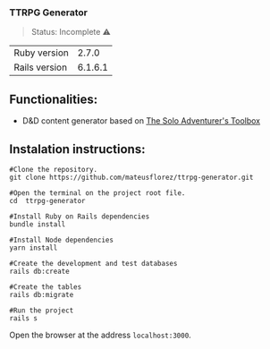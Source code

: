### TTRPG Generator
> Status: Incomplete ⚠️

<table>
  <tr>
    <td>Ruby version</td>
    <td>
      2.7.0
    </td>
  </tr>
  <tr>
    <td>Rails version</td>
    <td>
       6.1.6.1
    </td>
  </tr>
</table>

## Functionalities:
+ D&D content generator based on [The Solo Adventurer's Toolbox](https://www.dmsguild.com/product/252355/The-Solo-Adventurers-Toolboxhttps://www.dmsguild.com/product/252355/The-Solo-Adventurers-Toolbox)

## Instalation instructions:
```
#Clone the repository.
git clone https://github.com/mateusflorez/ttrpg-generator.git

#Open the terminal on the project root file.
cd  ttrpg-generator

#Install Ruby on Rails dependencies
bundle install

#Install Node dependencies
yarn install

#Create the development and test databases
rails db:create

#Create the tables
rails db:migrate

#Run the project
rails s
```
Open the browser at the address `localhost:3000`.
